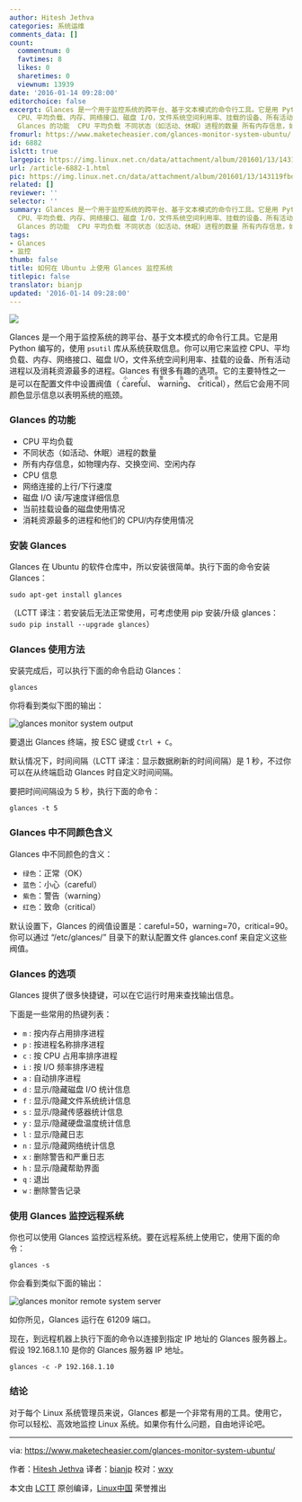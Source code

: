 ```yaml
---
author: Hitesh Jethva
categories: 系统运维
comments_data: []
count:
  commentnum: 0
  favtimes: 8
  likes: 0
  sharetimes: 0
  viewnum: 13939
date: '2016-01-14 09:28:00'
editorchoice: false
excerpt: Glances 是一个用于监控系统的跨平台、基于文本模式的命令行工具。它是用 Python 编写的，使用 psutil 库从系统获取信息。你可以用它来监控
  CPU、平均负载、内存、网络接口、磁盘 I/O，文件系统空间利用率、挂载的设备、所有活动进程以及消耗资源最多的进程。Glances 有很多有趣的选项。它的主要特性之一是可以在配置文件中设置阀值（careful（小心）、warning（警告）、critical（致命）），然后它会用不同颜色显示信息以表明系统的瓶颈。
  Glances 的功能  CPU 平均负载 不同状态（如活动、休眠）进程的数量 所有内存信息，如物理内存、
fromurl: https://www.maketecheasier.com/glances-monitor-system-ubuntu/
id: 6882
islctt: true
largepic: https://img.linux.net.cn/data/attachment/album/201601/13/143119fbd39x61t3l60x56.jpg
url: /article-6882-1.html
pic: https://img.linux.net.cn/data/attachment/album/201601/13/143119fbd39x61t3l60x56.jpg.thumb.jpg
related: []
reviewer: ''
selector: ''
summary: Glances 是一个用于监控系统的跨平台、基于文本模式的命令行工具。它是用 Python 编写的，使用 psutil 库从系统获取信息。你可以用它来监控
  CPU、平均负载、内存、网络接口、磁盘 I/O，文件系统空间利用率、挂载的设备、所有活动进程以及消耗资源最多的进程。Glances 有很多有趣的选项。它的主要特性之一是可以在配置文件中设置阀值（careful（小心）、warning（警告）、critical（致命）），然后它会用不同颜色显示信息以表明系统的瓶颈。
  Glances 的功能  CPU 平均负载 不同状态（如活动、休眠）进程的数量 所有内存信息，如物理内存、
tags:
- Glances
- 监控
thumb: false
title: 如何在 Ubuntu 上使用 Glances 监控系统
titlepic: false
translator: bianjp
updated: '2016-01-14 09:28:00'
---
```


![](/data/attachment/album/201601/13/143119fbd39x61t3l60x56.jpg)


Glances 是一个用于监控系统的跨平台、基于文本模式的命令行工具。它是用 Python 编写的，使用 `psutil` 库从系统获取信息。你可以用它来监控 CPU、平均负载、内存、网络接口、磁盘 I/O，文件系统空间利用率、挂载的设备、所有活动进程以及消耗资源最多的进程。Glances 有很多有趣的选项。它的主要特性之一是可以在配置文件中设置阀值（<ruby> careful <rp>  （ </rp> <rt>  小心 </rt> <rp>  ） </rp></ruby>、<ruby> warning <rp>  （ </rp> <rt>  警告 </rt> <rp>  ） </rp></ruby>、<ruby> critical <rp>  （ </rp> <rt>  致命 </rt> <rp>  ） </rp></ruby>），然后它会用不同颜色显示信息以表明系统的瓶颈。


### Glances 的功能


* CPU 平均负载
* 不同状态（如活动、休眠）进程的数量
* 所有内存信息，如物理内存、交换空间、空闲内存
* CPU 信息
* 网络连接的上行/下行速度
* 磁盘 I/O 读/写速度详细信息
* 当前挂载设备的磁盘使用情况
* 消耗资源最多的进程和他们的 CPU/内存使用情况


### 安装 Glances


Glances 在 Ubuntu 的软件仓库中，所以安装很简单。执行下面的命令安装 Glances：



```
sudo apt-get install glances

```

（LCTT 译注：若安装后无法正常使用，可考虑使用 pip 安装/升级 glances：`sudo pip install --upgrade glances`）


### Glances 使用方法


安装完成后，可以执行下面的命令启动 Glances：



```
glances

```

你将看到类似下图的输出：


![glances monitor system output](/data/attachment/album/201601/13/143120fip3cjcp3vzbjkpc.png)


要退出 Glances 终端，按 ESC 键或 `Ctrl + C`。


默认情况下，时间间隔（LCTT 译注：显示数据刷新的时间间隔）是 1 秒，不过你可以在从终端启动 Glances 时自定义时间间隔。


要把时间间隔设为 5 秒，执行下面的命令：



```
glances -t 5

```

### Glances 中不同颜色含义


Glances 中不同颜色的含义：


* `绿色`：正常（OK）
* `蓝色`：小心（careful）
* `紫色`：警告（warning）
* `红色`：致命（critical）


默认设置下，Glances 的阀值设置是：careful=50，warning=70，critical=90。你可以通过 “/etc/glances/” 目录下的默认配置文件 glances.conf 来自定义这些阀值。


### Glances 的选项


Glances 提供了很多快捷键，可以在它运行时用来查找输出信息。


下面是一些常用的热键列表：


* `m` : 按内存占用排序进程
* `p` : 按进程名称排序进程
* `c` : 按 CPU 占用率排序进程
* `i` : 按 I/O 频率排序进程
* `a` : 自动排序进程
* `d` : 显示/隐藏磁盘 I/O 统计信息
* `f` : 显示/隐藏文件系统统计信息
* `s` : 显示/隐藏传感器统计信息
* `y` : 显示/隐藏硬盘温度统计信息
* `l` : 显示/隐藏日志
* `n` : 显示/隐藏网络统计信息
* `x` : 删除警告和严重日志
* `h` : 显示/隐藏帮助界面
* `q` : 退出
* `w` : 删除警告记录


### 使用 Glances 监控远程系统


你也可以使用 Glances 监控远程系统。要在远程系统上使用它，使用下面的命令：



```
glances -s

```

你会看到类似下面的输出：


![glances monitor remote system server](/data/attachment/album/201601/13/143120b2sqlw5l88l8wfgg.png)


如你所见，Glances 运行在 61209 端口。


现在，到远程机器上执行下面的命令以连接到指定 IP 地址的 Glances 服务器上。假设 192.168.1.10 是你的 Glances 服务器 IP 地址。



```
glances -c -P 192.168.1.10

```

### 结论


对于每个 Linux 系统管理员来说，Glances 都是一个非常有用的工具。使用它，你可以轻松、高效地监控 Linux 系统。如果你有什么问题，自由地评论吧。




---


via: <https://www.maketecheasier.com/glances-monitor-system-ubuntu/>


作者：[Hitesh Jethva](https://www.maketecheasier.com/author/hiteshjethva/) 译者：[bianjp](https://github.com/bianjp) 校对：[wxy](https://github.com/wxy)


本文由 [LCTT](https://github.com/LCTT/TranslateProject) 原创编译，[Linux中国](https://linux.cn/) 荣誉推出